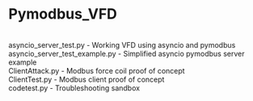 # Pymodbus_VFD
\
asyncio_server_test.py - Working VFD using asyncio and pymodbus\
asyncio_server_test_example.py - Simplified asyncio pymodbus server example\
ClientAttack.py - Modbus force coil proof of concept\
ClientTest.py - Modbus client proof of concept\
codetest.py - Troubleshooting sandbox
